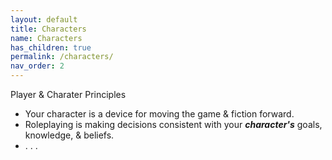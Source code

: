 ```yaml
---
layout: default
title: Characters
name: Characters
has_children: true
permalink: /characters/
nav_order: 2
---
```


Player & Charater Principles
- Your character is a device for moving the game & fiction forward.
- Roleplaying is making decisions consistent with your ***character's*** goals, knowledge, & beliefs.
-  . . .



